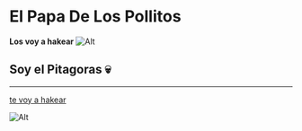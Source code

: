 # El Papa De Los Pollitos
**Los voy a hakear**
![Alt](https://assets.stickpng.com/images/580b57fcd9996e24bc43c515.png)
##
## Soy el Pitagoras 💀
---

[te voy a hakear](https://www.youtube.com/watch?v=pQwWuC25j4A)

![Alt](https://media.tenor.com/x8v1oNUOmg4AAAAd/rickroll-roll.gif)
